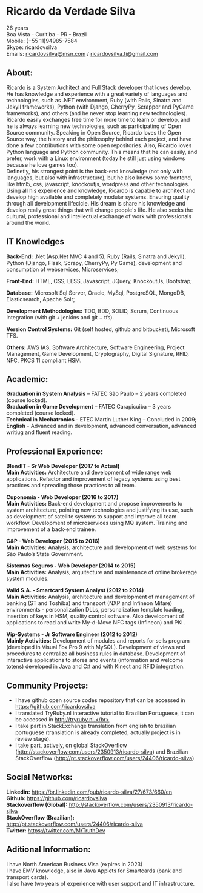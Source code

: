 # Ricardo da Verdade Silva

26 years</br>
Boa Vista - Curitiba - PR - Brazil</br>
Mobile: (+55 11)94985-7584</br>
Skype: ricardovsilva</br>
Emails: ricardovsilva@msn.com / ricardovsilva.ti@gmail.com

## About:
Ricardo is a System Architect and Full Stack developer that loves develop. He has knowledge and experience with a great variety of languages and technologies, such as .NET environment, Ruby (with Rails, Sinatra and Jekyll frameworks), Python (with Django, CherryPy, Scrapper and PyGame frameworks), and others (and he never stop learning new technologies).
Ricardo easily exchanges free time for more time to learn or develop, and he is always learning new technologies, such as participating of Open Source community. Speaking in Open Source, Ricardo loves the Open Source way, the history and the philosophy behind each project, and have done a few contributions with some open repositories. Also, Ricardo loves Python language and Python community. This means that he can easily, and prefer, work with a Linux environment (today he still just using windows because he love games too).</br>
Definetly, his strongest point is the back-end knowledge (not only with languages, but also with infrastructure), but he also knows some frontend, like html5, css, javascript, knockoutjs, wordpress and other technologies.</br>
Using all his experience and knowledge, Ricardo is capable to architect and develop high available and completely modular systems. Ensuring quality through all development lifecicle. 
His dream is share his knowledge and develop really great things that will change people's life. He also seeks the cultural, professional and intellectual exchange of work with professionals around the world.

## IT Knowledges

**Back-End:** .Net (Asp.Net MVC 4 and 5), Ruby (Rails, Sinatra and Jekyll), Python (Django, Flask, Scrapy, CherryPy, Py Game), development and consumption of webservices, Microservices;

**Front-End:** HTML, CSS, LESS, Javascript, JQuery, KnockoutJs, Bootstrap;

**Database:** Microsoft Sql Server, Oracle, MySql, PostgreSQL, MongoDB, Elasticsearch, Apache Solr;

**Development Methodologies:** TDD, BDD, SOLID, Scrum, Continuous Integration (with git + jenkins and git + tfs).

**Version Control Systems:** Git (self hosted, github and bitbucket), Microsoft TFS.

**Others:** AWS IAS, Software Architecture, Software Engineering, Project Management, Game Development, Cryptography, Digital Signature, RFID, NFC, PKCS 11 compliant HSM.

## Academic:
**Graduation in System Analysis** – FATEC São Paulo – 2 years completed (course locked).</br>
**Graduation in Game Development** – FATEC Carapicuiba – 3 years completed (course locked).</br>
**Technical in Mechatronics** - ETEC Martin Luther King – Concluded in 2009;</br>
**English** - Advanced and in development, advanced conversation, advanced writiug and fluent reading.</br>

## Professional Experience:

**BlendIT - Sr Web Developer (2017 to Actual)**</br>
**Main Activities:** Architecture and development of wide range web applications. Refactor and improvement of legacy systems using best practices and spreading those practices to all team.

**Cuponomia - Web Developer (2016 to 2017)**</br>
**Main Activities:** Back-end development and propose improvements to system architecture, pointing new technologies and justifying its use, such as development of satellite systems to support and improve all team workflow. Development of microservices using MQ system. Training and improvement of a back-end trainee.

**G&P - Web Developer (2015 to 2016)** </br>
**Main Activities:** Analysis, architecture and development of web systems for São Paulo’s State Government.


**Sistemas Seguros - Web Developer (2014 to 2015)** </br>
**Main Activities:** Analysis, arquitecture and maintenance of online brokerage system modules.


**Valid S.A. - Smartcard System Analyst (2012 to 2014)**</br>
**Main Activities:** Analysis, architecture and development of management of banking (ST and Toshiba) and transport (NXP and Infineon Mifare) environments - personalization DLLs, personalization template loading, insertion of keys in HSM, quality control software. Also development of applications to read and write My-d-Move NFC tags (Infineon) and PKI .


**Vip-Systems - Jr Software Engineer (2012 to 2012)**  </br>
**Mainly Activities:** Development of modules and reports for sells program (developed in Visual Fox Pro 9 with MySQL). Development of views and procedures to centralize all business rules in database. Development of interactive applications to stores and events (information and welcome totens) developed in Java and C# and with Kinect and RFID integration.

## Community Projects:

- I have github open source codes repository that can be accessed in https://github.com/ricardovsilva</br>
- I translated TryRuby.nl interactive tutorial to Brazilian Portuguese, it can be accessed in http://tryruby.nl.</br>
- I take part in StackExchange translation from english to brazilian portuguese (translation is already completed, actually project is in review stage).</br>
- I take part, actively, on global StackOverflow (http://stackoverflow.com/users/2350913/ricardo-silva) and Brazilian StackOverflow (http://pt.stackoverflow.com/users/24406/ricardo-silva)</br>

## Social Networks:

**Linkedin:** https://br.linkedin.com/pub/ricardo-silva/27/673/660/en</br>
**Github:** https://github.com/ricardovsilva</br>
**Stackoverflow (Global):** http://stackoverflow.com/users/2350913/ricardo-silva</br>
**StackOverflow (Brazilian):** http://pt.stackoverflow.com/users/24406/ricardo-silva</br>
**Twitter:** https://twitter.com/MrTruthDev

## Aditional Information:

I have North American Business Visa (expires in 2023)</br>
I have EMV knowledge, also in Java Applets for Smartcards (bank and transport cards).</br>
I also have two years of experience with user support and IT infrastructure.</br>
